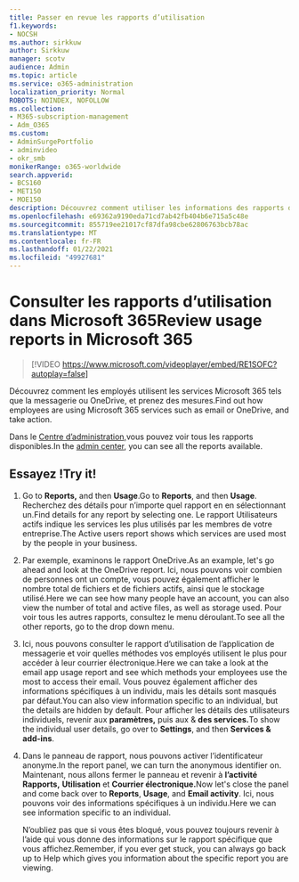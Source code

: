 ```yaml
---
title: Passer en revue les rapports d’utilisation
f1.keywords:
- NOCSH
ms.author: sirkkuw
author: Sirkkuw
manager: scotv
audience: Admin
ms.topic: article
ms.service: o365-administration
localization_priority: Normal
ROBOTS: NOINDEX, NOFOLLOW
ms.collection:
- M365-subscription-management
- Adm_O365
ms.custom:
- AdminSurgePortfolio
- adminvideo
- okr_smb
monikerRange: o365-worldwide
search.appverid:
- BCS160
- MET150
- MOE150
description: Découvrez comment utiliser les informations des rapports d’utilisation.
ms.openlocfilehash: e69362a9190eda71cd7ab42fb404b6e715a5c48e
ms.sourcegitcommit: 855719ee21017cf87dfa98cbe62806763bcb78ac
ms.translationtype: MT
ms.contentlocale: fr-FR
ms.lasthandoff: 01/22/2021
ms.locfileid: "49927681"
---
```

# <a name="review-usage-reports-in-microsoft-365"></a><span data-ttu-id="1fa2c-103">Consulter les rapports d’utilisation dans Microsoft 365</span><span class="sxs-lookup"><span data-stu-id="1fa2c-103">Review usage reports in Microsoft 365</span></span>

> [!VIDEO https://www.microsoft.com/videoplayer/embed/RE1SOFC?autoplay=false]

<span data-ttu-id="1fa2c-104">Découvrez comment les employés utilisent les services Microsoft 365 tels que la messagerie ou OneDrive, et prenez des mesures.</span><span class="sxs-lookup"><span data-stu-id="1fa2c-104">Find out how employees are using Microsoft 365 services such as email or OneDrive, and take action.</span></span>

<span data-ttu-id="1fa2c-105">Dans le [Centre d’administration,](https://admin.microsoft.com)vous pouvez voir tous les rapports disponibles.</span><span class="sxs-lookup"><span data-stu-id="1fa2c-105">In the [admin center](https://admin.microsoft.com), you can see all the reports available.</span></span>

## <a name="try-it"></a><span data-ttu-id="1fa2c-106">Essayez !</span><span class="sxs-lookup"><span data-stu-id="1fa2c-106">Try it!</span></span>

1. <span data-ttu-id="1fa2c-107">Go to **Reports,** and then **Usage**.</span><span class="sxs-lookup"><span data-stu-id="1fa2c-107">Go to **Reports**, and then **Usage**.</span></span> <span data-ttu-id="1fa2c-108">Recherchez des détails pour n’importe quel rapport en en sélectionnant un.</span><span class="sxs-lookup"><span data-stu-id="1fa2c-108">Find details for any report by selecting one.</span></span> <span data-ttu-id="1fa2c-109">Le rapport Utilisateurs actifs indique les services les plus utilisés par les membres de votre entreprise.</span><span class="sxs-lookup"><span data-stu-id="1fa2c-109">The Active users report shows which services are used most by the people in your business.</span></span>
1. <span data-ttu-id="1fa2c-110">Par exemple, examinons le rapport OneDrive.</span><span class="sxs-lookup"><span data-stu-id="1fa2c-110">As an example, let's go ahead and look at the OneDrive report.</span></span> <span data-ttu-id="1fa2c-111">Ici, nous pouvons voir combien de personnes ont un compte, vous pouvez également afficher le nombre total de fichiers et de fichiers actifs, ainsi que le stockage utilisé.</span><span class="sxs-lookup"><span data-stu-id="1fa2c-111">Here we can see how many people have an account, you can also view the number of total and active files, as well as storage used.</span></span> <span data-ttu-id="1fa2c-112">Pour voir tous les autres rapports, consultez le menu déroulant.</span><span class="sxs-lookup"><span data-stu-id="1fa2c-112">To see all the other reports, go to the drop down menu.</span></span>
1. <span data-ttu-id="1fa2c-113">Ici, nous pouvons consulter le rapport d’utilisation de l’application de messagerie et voir quelles méthodes vos employés utilisent le plus pour accéder à leur courrier électronique.</span><span class="sxs-lookup"><span data-stu-id="1fa2c-113">Here we can take a look at the email app usage report and see which methods your employees use the most to access their email.</span></span> <span data-ttu-id="1fa2c-114">Vous pouvez également afficher des informations spécifiques à un individu, mais les détails sont masqués par défaut.</span><span class="sxs-lookup"><span data-stu-id="1fa2c-114">You can also view information specific to an individual, but the details are hidden by default.</span></span> <span data-ttu-id="1fa2c-115">Pour afficher les détails des utilisateurs individuels, revenir aux **paramètres,** puis aux & **des services.**</span><span class="sxs-lookup"><span data-stu-id="1fa2c-115">To show the individual user details, go over to **Settings**, and then **Services & add-ins**.</span></span>
1. <span data-ttu-id="1fa2c-116">Dans le panneau de rapport, nous pouvons activer l’identificateur anonyme.</span><span class="sxs-lookup"><span data-stu-id="1fa2c-116">In the report panel, we can turn the anonymous identifier on.</span></span> <span data-ttu-id="1fa2c-117">Maintenant, nous allons fermer le panneau et revenir à **l’activité Rapports,** **Utilisation** et **Courrier électronique.**</span><span class="sxs-lookup"><span data-stu-id="1fa2c-117">Now let's close the panel and come back over to **Reports**, **Usage**, and **Email activity**.</span></span> <span data-ttu-id="1fa2c-118">Ici, nous pouvons voir des informations spécifiques à un individu.</span><span class="sxs-lookup"><span data-stu-id="1fa2c-118">Here we can see information specific to an individual.</span></span>

    <span data-ttu-id="1fa2c-119">N’oubliez pas que si vous êtes bloqué, vous pouvez toujours revenir à l’aide qui vous donne des informations sur le rapport spécifique que vous affichez.</span><span class="sxs-lookup"><span data-stu-id="1fa2c-119">Remember, if you ever get stuck, you can always go back up to Help which gives you information about the specific report you are viewing.</span></span>